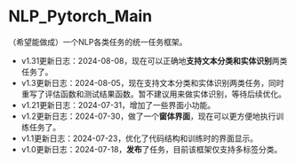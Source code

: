 # NLP_Pytorch_Main
（希望能做成）一个NLP各类任务的统一任务框架。

* v1.31更新日志：2024-08-08，现在可以正确地**支持文本分类和实体识别**两类任务了。
* v1.3更新日志：2024-08-05，现在支持文本分类和实体识别两类任务，同时重写了评估函数和测试结果函数。暂不建议用来做实体识别，等待后续优化。
* v1.21更新日志：2024-07-31，增加了一些界面小功能。
* v1.2更新日志：2024-07-30，做了一个**窗体界面**，现在可以更方便地执行训练任务了。
* v1.1更新日志：2024-07-23，优化了代码结构和训练时的界面显示。
* v1.0更新日志：2024-07-18，**发布**了任务，目前该框架仅支持多标签分类。
